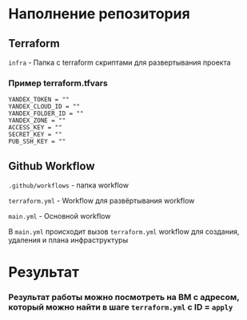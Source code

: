 # Наполнение репозитория
## Terraform
`infra` - Папка с terraform скриптами для развертывания проекта

### Пример terraform.tfvars
```
YANDEX_TOKEN = ""
YANDEX_CLOUD_ID = ""
YANDEX_FOLDER_ID = ""
YANDEX_ZONE = ""
ACCESS_KEY = ""
SECRET_KEY = ""
PUB_SSH_KEY = ""
```

## Github Workflow
`.github/workflows` - папка workflow

`terraform.yml` - Workflow для развёртывания workflow

`main.yml` - Основной workflow

В `main.yml` происходит вызов `terraform.yml` workflow для создания, удаления и плана инфраструктуры

# Результат
### Результат работы можно посмотреть на ВМ с адресом, который можно найти в шаге `terraform.yml` с ID = `apply`
